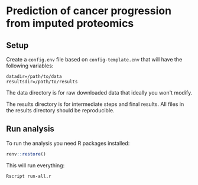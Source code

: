 # Prediction of cancer progression from imputed proteomics

## Setup

Create a `config.env` file based on `config-template.env` that will have the following variables:

```
datadir=/path/to/data
resultsdir=/path/to/results
```

The data directory is for raw downloaded data that ideally you won't modify.

The results directory is for intermediate steps and final results. All files in the results directory should be reproducible.

## Run analysis

To run the analysis you need R packages installed:

```R
renv::restore()
```

This will run everything:

```bash
Rscript run-all.r
```
